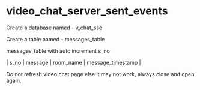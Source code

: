# video_chat_server_sent_events

Create a database named - v_chat_sse

Create a table named - messages_table

messages_table with auto increment s_no

| s_no | message | room_name | message_timestamp |

Do not refresh video chat page else it may not work, always close and open again.
